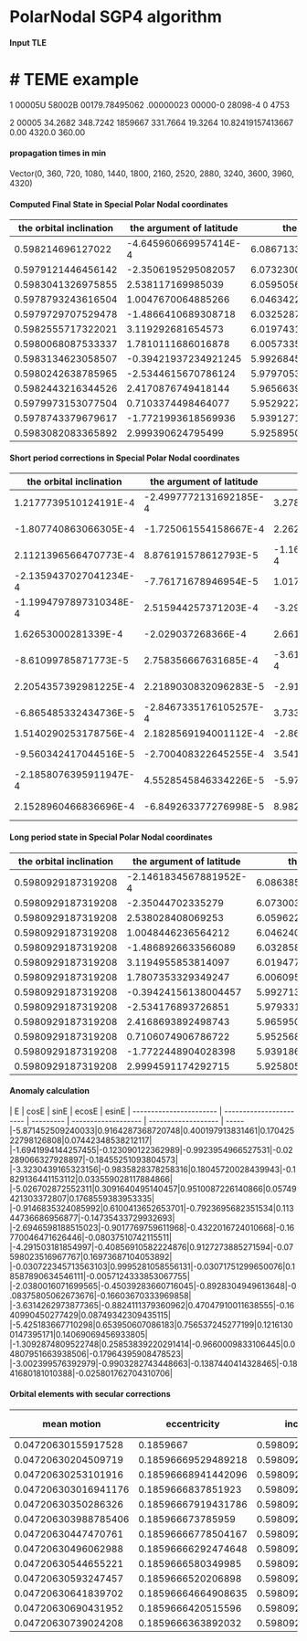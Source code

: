 # PolarNodal SGP4 algorithm



#### Input TLE

  #                       # TEME example

  1 00005U 58002B   00179.78495062  .00000023  00000-0  28098-4 0  4753

  2 00005  34.2682 348.7242 1859667 331.7664  19.3264 10.82419157413667     0.00      4320.0        360.00



#### propagation times in min 
Vector(0, 360, 720, 1080, 1440, 1800, 2160, 2520, 2880, 3240, 3600, 3960, 4320)



#### Computed Final State in Special Polar Nodal coordinates

| the orbital inclination | the argument of latitude | the node  | the radial distance | the radial velocity | `Θ/r` 
| ----------------------- | -----------------------  | --------- | ------------------- | ------------------- | ----- 
|0.598214696127022|-4.645960669957414E-4|6.086713323574897|1.1226464744591915|0.07643329387028906|1.0184133621910962|
|0.5979121446456142|-2.3506195295082057|6.0732300300905075|1.384628557705153|-0.15483036532065284|0.8256349429313307|
|0.5983041326975855|2.538117169985039|6.05950568246678|1.6004499726636248|0.024648540804344473|0.7145464789178392|
|0.5978793243616504|1.0047670064885266|6.046342204743296|1.2748127218157987|0.16099595208106776|0.8967024494223061|
|0.5979729707529478|-1.4866410689308718|6.0325287468285405|1.2003374700141212|-0.14281905933297737|0.9523707268662015|
|0.5982555717322021|3.119292681654573|6.0197431440330655|1.5802082800316317|-0.05891028856065345|0.7236649805018206|
|0.5980068087533337|1.7810111686016878|6.005733575955225|1.4553849079108523|0.13572558423350603|0.7855576408704043|
|0.5983134623058507|-0.39421937234921245|5.9926845506261515|1.1020166863627945|-0.006598030638493106|1.0375227772982516|
|0.5980242638785965|-2.5344615670786124|5.979705318803895|1.466937010273444|-0.1314587075013487|0.7793811431172439|
|0.5982443216344526|2.4170876749418144|5.965663985105257|1.5749086816644828|0.0648821577035055|0.7260878249095447|
|0.5979973153077504|0.7103374498464077|5.952922747538926|1.1882061129222612|0.1371738423078145|0.9620952834346383|
|0.5978743379679617|-1.7721993618569936|5.939127179572859|1.2887552904120778|-0.16208439135764025|0.886990327996841|
|0.5983082083365892|2.999390624795499|5.925895030329705|1.6024294485753594|-0.018454302784283637|0.7136541811504585|


#### Short period corrections in Special Polar Nodal coordinates

| the orbital inclination | the argument of latitude | the node | the radial distance | the radial velocity | `Θ/r` 
| ----------------------- | -----------------------  | --------- | ------------------- | ------------------- | ----- 
|1.2177739510124191E-4|-2.4997772131692185E-4|3.278521916873123E-4|-5.139629821138858E-4|-6.957176918109785E-5|4.59488665732208E-4|
|-1.807740863066305E-4|-1.725061554158667E-4|2.262462464042611E-4|-7.322001012657663E-4|-4.8010512403344516E-5|3.4546531926533253E-4|
|2.1121396566470773E-4|8.876191578612793E-5|-1.1641352867583226E-4|-7.215385471027578E-4|2.4703495784238042E-5|4.931948687461856E-4|
|-2.1359437027041234E-4|-7.76171678946954E-5|1.0179690603138314E-4|-6.88134651690256E-4|-2.1601780151168035E-5|3.3309626608892873E-4|
|-1.1994797897310348E-4|2.515944257371203E-4|-3.299725409915635E-4|-6.238264993557874E-4|7.002171874741572E-5|3.683890283730837E-4|
|1.62653000281339E-4|-2.029037268366E-4|2.6611344080765454E-4|-7.260421551682091E-4|-5.647051889198976E-5|4.7489359282186917E-4|
|-8.61099785871773E-5|2.758356667631685E-4|-3.6176555021551107E-4|-7.387576213788542E-4|7.676834508335949E-5|3.8114165461485954E-4|
|2.2054357392981225E-4|2.2189030832096283E-5|-2.910148292974164E-5|-4.7452020272572594E-4|6.175471087575303E-6|4.967109757014045E-4|
|-6.865485332434736E-5|-2.8467335176105257E-4|3.73356400715044E-4|-7.392343391053334E-4|-7.922797871840118E-5|3.8772002500269916E-4|
|1.5140290253178756E-4|2.1828569194001112E-4|-2.862872824805993E-4|-7.267865080206237E-4|6.075150395349705E-5|4.706537657012998E-4|
|-9.560342417044516E-5|-2.700408322645255E-4|3.541654761735659E-4|-6.10651458046946E-4|-7.51555753992005E-5|3.7756385954805386E-4|
|-2.1858076395911947E-4|4.5528545846334226E-5|-5.971185536623468E-5|-6.964479473314854E-4|1.267113587703491E-5|3.3121707761404683E-4|
|2.1528960466836696E-4|-6.849263377276998E-5|8.982984554999612E-5|-7.212981708109136E-4|-1.9062314814777875E-5|4.947309322316436E-4|


#### Long period state in Special Polar Nodal coordinates

| the orbital inclination | the argument of latitude | the node | the radial distance | the radial velocity | `Θ/r` 
| ----------------------- | -----------------------  | --------- | ------------------- | ------------------- | ----- 
|0.5980929187319208|-2.1461834567881952E-4|6.08638547138321|1.1231604374413053|0.07650286563947016|1.017953873525364|
|0.5980929187319208|-2.35044702335279|6.073003783844103|1.3853607578064187|-0.15478235480824948|0.8252894776120653|
|0.5980929187319208|2.538028408069253|6.059622095995455|1.6011715112107274|0.024623837308560236|0.714053284049093|
|0.5980929187319208|1.0048446236564212|6.0462404078372645|1.275500856467489|0.16101755386121894|0.8963693531562172|
|0.5980929187319208|-1.4868926633566089|6.032858719369532|1.200961296513477|-0.1428890810517248|0.9520023378378284|
|0.5980929187319208|3.1194955853814097|6.019477030592258|1.5809343221868|-0.058853818041761465|0.7231900869089988|
|0.5980929187319208|1.7807353329349247|6.006095341505441|1.4561236655322312|0.13564881588842267|0.7851764992157894|
|0.5980929187319208|-0.39424156138004457|5.992713652109082|1.1024912065655201|-0.006604206109580681|1.0370260663225501|
|0.5980929187319208|-2.534176893726851|5.97933196240318|1.4676762446125493|-0.1313794795226303|0.7789934230922413|
|0.5980929187319208|2.4168693892498743|5.965950272387738|1.5756354681725036|0.064821406199552|0.7256171711438434|
|0.5980929187319208|0.7106074906786722|5.952568582062752|1.188816764380308|0.13724899788321368|0.9617177195750903|
|0.5980929187319208|-1.7722448904028398|5.939186891428225|1.2894517383594093|-0.16209706249351727|0.8866591109192269|
|0.5980929187319208|2.9994591174292715|5.925805200484155|1.6031507467461703|-0.018435240469468858|0.7131594502182269|


#### Anomaly calculation 

| E | cosE | sinE | ecosE | esinE
| ----------------------- | -----------------------  | --------- | ------------------- | ------------------- | ----- 
|-5.871452509240033|0.9164287368720748|0.400197913831461|0.17042522798126808|0.07442348538212117|
|-1.6941994144257455|-0.123090122362989|-0.9923954966527531|-0.02289066327928897|-0.18455251093804573|
|-3.3230439165323156|-0.9835828378258316|0.18045720028439943|-0.1829136441153112|0.033559028117884866|
|-5.026702872552311|0.3091640495140457|0.9510087226140866|0.05749421303372807|0.1768559383953335|
|-0.9146835324085992|0.6100413652653701|-0.7923695682351534|0.11344736686956877|-0.14735433729932693|
|-2.6946598188515023|-0.9017769759611968|-0.4322016724010668|-0.16770046471626446|-0.08037510742115511|
|-4.291503181854997|-0.40856910582224876|0.9127273885271594|-0.07598023516967767|0.16973687104053892|
|-0.030722345713563103|0.9995281058556131|-0.03071751299650076|0.18587890634546111|-0.0057124333853067755|
|-2.0380016071699565|-0.45039283660716045|-0.8928304949613648|-0.08375805062673676|-0.16603670333969858|
|-3.6314262973877365|-0.8824111379360962|0.47047910011638555|-0.1640990450277429|0.08749342309435115|
|-5.425183667710298|0.653950607086183|0.756537245277199|0.12161300147395171|0.14069069456933805|
|-1.3092874809522748|0.25853839220291414|-0.9660009833106445|0.04807951663938506|-0.17964395908478523|
|-3.002399576392979|-0.9903282743448663|-0.1387440414328465|-0.1841680181010388|-0.025801762704310706|


#### Orbital elements with secular corrections 

| mean motion | eccentricity | inclination | argument Of perigee | ascending node | mean anomaly | semimajor axis | atmospheric Drag | epoch time in days from jan 0 1950. 0 hr
| ----------- | -----------  | --------- | ------------------- | ------------------- | --------- | ---------      | ---------        | --------------   
|0.04720630155917528|0.1859667|0.5980929187319208|5.790416027488515|6.08638547138321|-5.945875994622154|1.3538998206027413|2.8098E-5|18441.78495062003|
|0.04720630204509719|0.18596669529489218|0.5980929187319208|5.809961526337521|6.073003783844103|-1.509646903487698|1.353899811311756|2.8098E-5|18441.78495062003|
|0.04720630253101916|0.18596668941442096|0.5980929187319208|5.829507025235796|6.059622095995455|-3.3566029446502004|1.3538998020207698|2.8098E-5|18441.78495062003|
|0.047206303016941176|0.1859666837851923|0.5980929187319208|5.849052524200916|6.0462404078372645|-5.203558810947641|1.3538997927297827|2.8098E-5|18441.78495062003|
|0.04720630350286326|0.18596667919431786|0.5980929187319208|5.86859802314175|6.032858719369532|-0.7673291951092729|1.3538997834387945|2.8098E-5|18441.78495062003|
|0.047206303988785406|0.185966673785959|0.5980929187319208|5.888143521994438|6.019477030592258|-2.614284711430347|1.3538997741478054|2.8098E-5|18441.78495062003|
|0.04720630447470761|0.18596666778504167|0.5980929187319208|5.9076890209232|6.006095341505441|-4.461240052895537|1.3538997648568152|2.8098E-5|18441.78495062003|
|0.04720630496062988|0.18596666292474648|0.5980929187319208|5.927234519931089|5.992713652109082|-0.025009912328256334|1.353899755565824|2.8098E-5|18441.78495062003|
|0.04720630544655221|0.1859666580349985|0.5980929187319208|5.946780018760687|5.97933196240318|-1.871964903830257|1.353899746274832|2.8098E-5|18441.78495062003|
|0.04720630593247457|0.1859666520206898|0.5980929187319208|5.966325517672129|5.965950272387738|-3.718919720482088|1.3538997369838393|2.8098E-5|18441.78495062003|
|0.04720630641839702|0.18596664664908635|0.5980929187319208|5.985871016661413|5.952568582062752|-5.5658743622796365|1.353899727692845|2.8098E-5|18441.78495062003|
|0.04720630690431952|0.1859666420515596|0.5980929187319208|6.005416515552692|5.939186891428225|-1.129643521867493|1.35389971840185|2.8098E-5|18441.78495062003|
|0.04720630739024208|0.1859666363892032|0.5980929187319208|6.024962014429612|5.925805200484155|-2.976597813688535|1.353899709110854|2.8098E-5|18441.78495062003|
